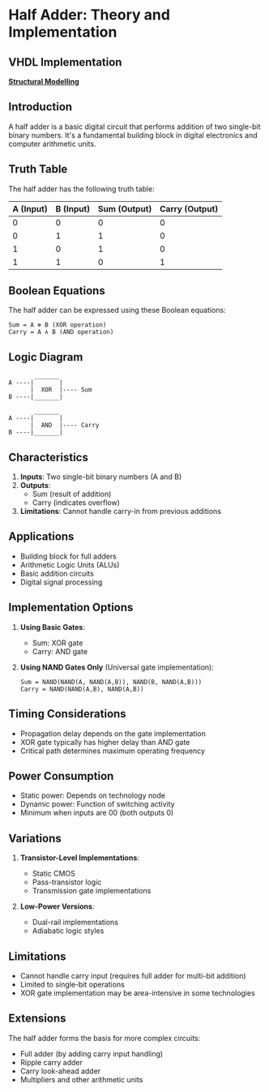 # Half Adder: Theory and Implementation

## **VHDL Implementation**
[**Structural Modelling**](halfadder/hastructural)

## Introduction
A half adder is a basic digital circuit that performs addition of two single-bit binary numbers. It's a fundamental building block in digital electronics and computer arithmetic units.

## Truth Table
The half adder has the following truth table:

| A (Input) | B (Input) | Sum (Output) | Carry (Output) |
|-----------|-----------|--------------|----------------|
| 0         | 0         | 0            | 0              |
| 0         | 1         | 1            | 0              |
| 1         | 0         | 1            | 0              |
| 1         | 1         | 0            | 1              |

## Boolean Equations
The half adder can be expressed using these Boolean equations:

```
Sum = A ⊕ B (XOR operation)
Carry = A ∧ B (AND operation)
```

## Logic Diagram
```
       _______
A ----|       |
      |  XOR  |---- Sum
B ----|_______|

       _______
A ----|       |
      |  AND  |---- Carry
B ----|_______|
```

## Characteristics
1. **Inputs**: Two single-bit binary numbers (A and B)
2. **Outputs**: 
   - Sum (result of addition)
   - Carry (indicates overflow)
3. **Limitations**: Cannot handle carry-in from previous additions

## Applications
- Building block for full adders
- Arithmetic Logic Units (ALUs)
- Basic addition circuits
- Digital signal processing

## Implementation Options
1. **Using Basic Gates**:
   - Sum: XOR gate
   - Carry: AND gate

2. **Using NAND Gates Only** (Universal gate implementation):
   ```
   Sum = NAND(NAND(A, NAND(A,B)), NAND(B, NAND(A,B)))
   Carry = NAND(NAND(A,B), NAND(A,B))
   ```

## Timing Considerations
- Propagation delay depends on the gate implementation
- XOR gate typically has higher delay than AND gate
- Critical path determines maximum operating frequency

## Power Consumption
- Static power: Depends on technology node
- Dynamic power: Function of switching activity
- Minimum when inputs are 00 (both outputs 0)

## Variations
1. **Transistor-Level Implementations**:
   - Static CMOS
   - Pass-transistor logic
   - Transmission gate implementations

2. **Low-Power Versions**:
   - Dual-rail implementations
   - Adiabatic logic styles

## Limitations
- Cannot handle carry input (requires full adder for multi-bit addition)
- Limited to single-bit operations
- XOR gate implementation may be area-intensive in some technologies

## Extensions
The half adder forms the basis for more complex circuits:
- Full adder (by adding carry input handling)
- Ripple carry adder
- Carry look-ahead adder
- Multipliers and other arithmetic units
